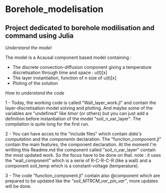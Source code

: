 # Borehole_modelisation
Project dedicated to borehole modilisation and command using Julia 
---

_Understand the model_ 

The model is a Acausal component based model containing : 
- The discrete convection-diffusion component giving a temperature discretisation through time and space : u(t)[x]
- The layer instantiation, function of n size of u(t)[x]
- Ploting of the solution


_How to understand the code_ 

1 - Today, the working code is called "Wall_layer_work.jl" and contain the layer-discretisation model solving and plotting. And maybe some of the variables are "undefined" like _timer_ (or others) but you can just add a definition before instantiation of the model "soil_n_var_layer". The compilation is quite long for the first run. 

2 - You can have acces to the "include files" which contain _data's computation_ and the _components_ declaration. The "function_component.jl" contain the main features, the component declaration. At the moment I'm writting this Readme.md the component called "soil_n_var_layer" contain the most updated work. So the focus have to be done on that. note : it uses the "wall_component" which is a serie of R-C-R-C-R (like a wall) and a component soil_temp which is a constant-voltage (temperature). 

3 - The code "function_component.jl" contain also @component which are prepared to be updated like the _"soil_MTRCM_var_pin_var"_, more updates will be done. 
